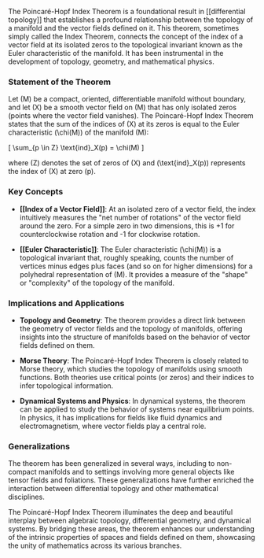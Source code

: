 The Poincaré-Hopf Index Theorem is a foundational result in [[differential topology]] that establishes a profound relationship between the topology of a manifold and the vector fields defined on it. This theorem, sometimes simply called the Index Theorem, connects the concept of the index of a vector field at its isolated zeros to the topological invariant known as the Euler characteristic of the manifold. It has been instrumental in the development of topology, geometry, and mathematical physics.

### Statement of the Theorem

Let \(M\) be a compact, oriented, differentiable manifold without boundary, and let \(X\) be a smooth vector field on \(M\) that has only isolated zeros (points where the vector field vanishes). The Poincaré-Hopf Index Theorem states that the sum of the indices of \(X\) at its zeros is equal to the Euler characteristic \(\chi(M)\) of the manifold \(M\):

\[ \sum_{p \in Z} \text{ind}_X(p) = \chi(M) \]

where \(Z\) denotes the set of zeros of \(X\) and \(\text{ind}_X(p)\) represents the index of \(X\) at zero \(p\).

### Key Concepts

- **[[Index of a Vector Field]]**: At an isolated zero of a vector field, the index intuitively measures the "net number of rotations" of the vector field around the zero. For a simple zero in two dimensions, this is +1 for counterclockwise rotation and -1 for clockwise rotation.

- **[[Euler Characteristic]]**: The Euler characteristic \(\chi(M)\) is a topological invariant that, roughly speaking, counts the number of vertices minus edges plus faces (and so on for higher dimensions) for a polyhedral representation of \(M\). It provides a measure of the "shape" or "complexity" of the topology of the manifold.

### Implications and Applications

- **Topology and Geometry**: The theorem provides a direct link between the geometry of vector fields and the topology of manifolds, offering insights into the structure of manifolds based on the behavior of vector fields defined on them.

- **Morse Theory**: The Poincaré-Hopf Index Theorem is closely related to Morse theory, which studies the topology of manifolds using smooth functions. Both theories use critical points (or zeros) and their indices to infer topological information.

- **Dynamical Systems and Physics**: In dynamical systems, the theorem can be applied to study the behavior of systems near equilibrium points. In physics, it has implications for fields like fluid dynamics and electromagnetism, where vector fields play a central role.

### Generalizations

The theorem has been generalized in several ways, including to non-compact manifolds and to settings involving more general objects like tensor fields and foliations. These generalizations have further enriched the interaction between differential topology and other mathematical disciplines.

The Poincaré-Hopf Index Theorem illuminates the deep and beautiful interplay between algebraic topology, differential geometry, and dynamical systems. By bridging these areas, the theorem enhances our understanding of the intrinsic properties of spaces and fields defined on them, showcasing the unity of mathematics across its various branches.